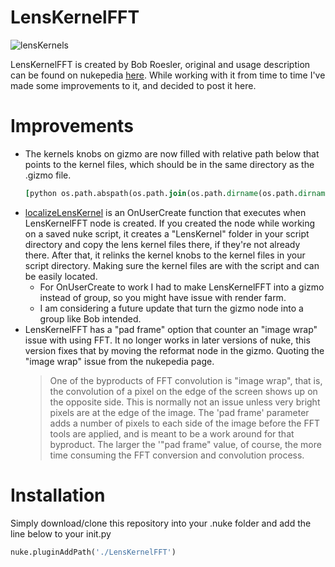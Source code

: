 # LensKernelFFT
![lensKernels](http://www.nukepedia.com/images/users/bobroesler/LensKernelFFT_02.png)

LensKernelFFT is created by Bob Roesler, original and usage description can be found on nukepedia [here](http://www.nukepedia.com/gizmos/filter/lenskernelfft_v01/).
While working with it from time to time I've made some improvements to it, and decided to post it here.

# Improvements
* The kernels knobs on gizmo are now filled with relative path below that points to the kernel files, which should be in the same directory as the .gizmo file.
    ```tcl
    [python os.path.abspath(os.path.join(os.path.dirname(os.path.dirname(os.path.dirname(__file__))), 'LensKernelFFT', '35mmf56_normalized_v01.exr'))]
    ```
* [localizeLensKernel](./localizeLensKernel.py) is an OnUserCreate function that executes when LensKernelFFT node is created. If you created the node while working on a saved nuke script, it creates a "LensKernel" folder in your script directory and copy the lens kernel files there, if they're not already there. After that, it relinks the kernel knobs to the kernel files in your script directory. Making sure the kernel files are with the script and can be easily located.
    * For OnUserCreate to work I had to make LensKernelFFT into a gizmo instead of group, so you might have issue with render farm.
    * I am considering a future update that turn the gizmo node into a group like Bob intended.
* LensKernelFFT has a "pad frame" option that counter an "image wrap" issue with using FFT. It no longer works in later versions of nuke, this version fixes that by moving the reformat node in the gizmo. Quoting the "image wrap" issue from the nukepedia page.
    >One of the byproducts of FFT convolution is "image wrap", that is, the convolution of a pixel on the edge of the screen shows up on the opposite side. This is normally not an issue unless very bright pixels are at the edge of the image. The 'pad frame' parameter adds a number of pixels to each side of the image before the FFT tools are applied, and is meant to be a work around for that byproduct. The larger the '"pad frame" value, of course, the more time consuming the FFT conversion and convolution process.
    
# Installation
Simply download/clone this repository into your .nuke folder and add the line below to your init.py
```python
nuke.pluginAddPath('./LensKernelFFT')
```
